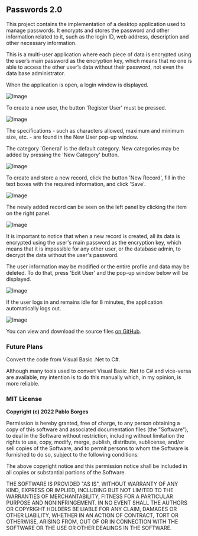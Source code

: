 ## Passwords 2.0

This project contains the implementation of a desktop application used to manage passwords. It encrypts and stores the password and other information related to it, such as the login ID, web address, description and other necessary information.

This is a multi-user application where each piece of data is encrypted using the user’s main password as the encryption key, which means that no one is able to access the other user’s data without their password, not even the data base administrator.

When the application is open, a login window is displayed.

![Image](img1.png)

To create a new user, the button 'Register User' must be pressed.

![Image](img2.png)

The specifications - such as characters allowed, maximum and minimum size, etc. - are found in the New User pop-up window.

The category 'General' is the default category. New categories may be added by pressing the 'New Category' button.

![Image](img3.png)

To create and store a new record, click the button 'New Record', fill in the text boxes with the required information, and click 'Save'.

![Image](img4.png)

The newly added record can be seen on the left panel by clicking the item on the right panel.

![Image](img5.png)

It is important to notice that when a new record is created, all its data is encrypted using the user's main password as the encryption key, which means that it is impossible for any other user, or the database admin, to decrypt the data without the user's password.

The user information may be modified or the entire profile and data may be deleted. To do that, press 'Edit User' and the pop-up window below will be displayed. 

![Image](img6.png)

If the user logs in and remains idle for 8 minutes, the application automatically logs out.

![Image](img7.png)

You can view and download the source files [on GitHub](https://github.com/phb2911/Passwords).

### Future Plans

Convert the code from Visual Basic .Net to C#.

Although many tools used to convert Visual Basic .Net to C# and vice-versa are available, my intention is to do this manually which, in my opinion, is more reliable.

### MIT License

**Copyright (c) 2022 Pablo Borges**

Permission is hereby granted, free of charge, to any person obtaining a copy of this software and associated documentation files (the "Software"), to deal in the Software without restriction, including without limitation the rights to use, copy, modify, merge, publish, distribute, sublicense, and/or sell copies of the Software, and to permit persons to whom the Software is furnished to do so, subject to the following conditions:

The above copyright notice and this permission notice shall be included in all copies or substantial portions of the Software.

THE SOFTWARE IS PROVIDED "AS IS", WITHOUT WARRANTY OF ANY KIND, EXPRESS OR IMPLIED, INCLUDING BUT NOT LIMITED TO THE WARRANTIES OF MERCHANTABILITY, FITNESS FOR A PARTICULAR PURPOSE AND NONINFRINGEMENT. IN NO EVENT SHALL THE AUTHORS OR COPYRIGHT HOLDERS BE LIABLE FOR ANY CLAIM, DAMAGES OR OTHER LIABILITY, WHETHER IN AN ACTION OF CONTRACT, TORT OR OTHERWISE, ARISING FROM, OUT OF OR IN CONNECTION WITH THE SOFTWARE OR THE USE OR OTHER DEALINGS IN THE SOFTWARE.
